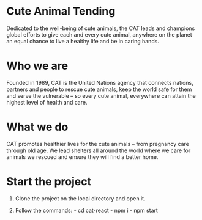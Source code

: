 # Cute Animal Tending
Dedicated to the well-being of cute animals, the CAT leads and champions global efforts to give each and every cute animal, anywhere on the planet an equal chance to live a healthy life and be in caring hands. 

# Who we are
Founded in 1989, CAT is the United Nations agency that connects nations, partners and people to rescue cute animals, keep the world safe for them and serve the vulnerable – so every cute animal, everywhere can attain the highest level of health and care. 

# What we do
CAT promotes healthier lives for the cute animals – from pregnancy care through old age. We lead shelters all around the world where we care for animals we rescued and ensure they will find a better home.

# Start the project
 
 1. Clone the project on the local directory and open it.

 2. Follow the commands:
                        - cd cat-react
                        - npm i
                        - npm start
 